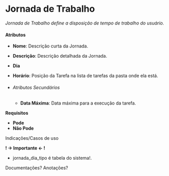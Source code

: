 # Jornada de Trabalho

*Jornada de Trabalho define a disposição de tempo de trabalho do usuário.*

#### Atributos

- **Nome**: Descrição curta da Jornada.

- **Descrição**: Descrição detalhada da Jornada.

- **Dia**

- **Horário**: Posição da Tarefa na lista de tarefas da pasta onde ela está.

- ###### Atributos Secundários

  - **Data Máxima**: Data máxima para a execução da tarefa.

**Requisitos**

- **Pode**
- **Não Pode**

Indicações/Casos de uso



**! -> Importante <- !**

- jornada_dia_tipo é tabela do sistema!.



Documentações? Anotações?